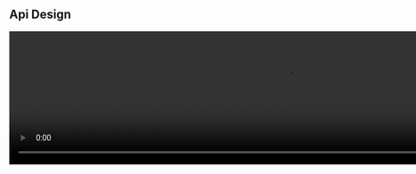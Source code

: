 

## Api Design 

<video width="1000" height="240" controls>
  <source src="http://ankit-portfolio.s3-ap-southeast-1.amazonaws.com/system-design/basics/09-api-design.mp4" type="video/mp4">
</video>
